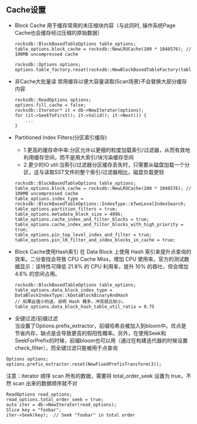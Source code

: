 ## Cache设置
- Block Cache
  用于缓存常用的未压缩块内容（与此同时, 操作系统Page Cache也会缓存经过压缩的原始数据）
  ```
  rocksdb::BlockBasedTableOptions table_options;
  table_options.block_cache = rocksdb::NewLRUCache(100 * 1048576); // 100MB uncompressed cache

  rocksdb::Options options;
  options.table_factory.reset(rocksdb::NewBlockBasedTableFactory(table_options));
  ```

- 非Cache大批量读
  禁用缓存以便大容量读取(Scan场景)不会替换大部分缓存内容
  ```
  rocksdb::ReadOptions options;
  options.fill_cache = false;
  rocksdb::Iterator* it = db->NewIterator(options);
  for (it->SeekToFirst(); it->Valid(); it->Next()) {
      ...
  }
  ```

- Partitioned Index Filters(分区索引缓存)
  - 1.更高的缓存命中率:分区允许以更细的粒度加载索引/过滤器，从而有效地利用缓存空间，而不是用大索引/块污染缓存空间
  - 2.更少的IO util:当索引/过滤器分区缓存丢失时，只需要从磁盘加载一个分区，这与读取SST文件的整个索引/过滤器相比，磁盘负载更轻
  ```
  rocksdb::BlockBasedTableOptions table_options;
  table_options.block_cache = rocksdb::NewLRUCache(100 * 1048576); // 100MB uncompressed cache
  table_options.index_type = rocksdb::BlockBasedTableOptions::IndexType::kTwoLevelIndexSearch;
  table_options.partition_filters = true;
  table_options.metadata_block_size = 4096;
  table_options.cache_index_and_filter_blocks = true;
  table_options.cache_index_and_filter_blocks_with_high_priority = true;
  table_options.pin_top_level_index_and_filter = true;
  table_options.pin_l0_filter_and_index_blocks_in_cache = true;
  ```
- Block Cache使用Hash索引
  在 Data Block 上使用 Hash 索引来提升点查询的效率。二分查找会导致 CPU Cache Miss，增加 CPU 使用率。官方的测试数据显示：该特性可降低 21.8% 的 CPU 利用率，提升 10% 的吞吐，但会增加 4.6% 的空间占用。
  ```
  rocksdb::BlockBasedTableOptions table_options;
  table_options.data_block_index_type = DataBlockIndexType::kDataBlockBinaryAndHash
  // 如果此值小的话，说明 Hash 桶多，冲突就比较小。
  table_options.data_block_hash_table_util_ratio = 0.75
  ```
- 全键过滤/前缀过滤  
当设置了Options.prefix_extractor，前缀哈希会被加入到bloom中。优点是节省内存，缺点是会导致更高的假阳性概率。另外，在使用Seek和SeekForPrefix的时候，前缀bloom也可以用（通过在构建迭代器的时候设置check_filter），而全键过滤只能被用于点查询  
```
Options options;
options.prefix_extractor.reset(NewFixedPrefixTransform(3));
```

注意：iterator 顺序 scan 所有的数据，需要将 total_order_seek 设置为 true，不然 scan 出来的数据顺序就不对
```
ReadOptions read_options;
read_options.total_order_seek = true;
auto iter = db->NewIterator(read_options);
Slice key = "foobar";
iter->Seek(key);  // Seek "foobar" in total order
```
